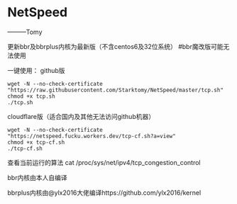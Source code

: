 # NetSpeed
   ———Tomy
   
更新bbr及bbrplus内核为最新版（不含centos6及32位系统）
#bbr魔改版可能无法使用

一键使用：
github版
```
wget -N --no-check-certificate "https://raw.githubusercontent.com/Starktomy/NetSpeed/master/tcp.sh"
chmod +x tcp.sh
./tcp.sh
```
cloudflare版（适合国内及其他无法访问github机器）
```
wget -N --no-check-certificate "https://netspeed.fucku.workers.dev/tcp-cf.sh?a=view"
chmod +x tcp-cf.sh
./tcp-cf.sh
```
查看当前运行的算法 cat /proc/sys/net/ipv4/tcp_congestion_control

bbr内核由本人自编译

bbrplus内核由@ylx2016大佬编译https://github.com/ylx2016/kernel


